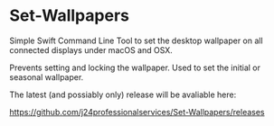 # Set-Wallpapers

Simple Swift Command Line Tool to set the desktop wallpaper on all connected displays under macOS and OSX. 

Prevents setting and locking the wallpaper. Used to set the initial or seasonal wallpaper.

The latest (and possiably only) release will be avaliable here:

https://github.com/j24professionalservices/Set-Wallpapers/releases
